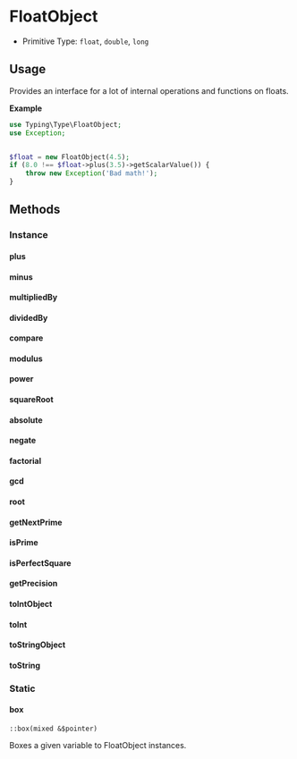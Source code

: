 # FloatObject

* Primitive Type: `float`, `double`, `long`

## Usage

Provides an interface for a lot of internal operations and functions on floats.

**Example**

```php
use Typing\Type\FloatObject;
use Exception;


$float = new FloatObject(4.5);
if (8.0 !== $float->plus(3.5)->getScalarValue()) {
    throw new Exception('Bad math!');
}
```

## Methods

### Instance

#### plus

#### minus

#### multipliedBy

#### dividedBy

#### compare

#### modulus

#### power

#### squareRoot

#### absolute

#### negate

#### factorial

#### gcd

#### root

#### getNextPrime

#### isPrime

#### isPerfectSquare

#### getPrecision

#### toIntObject

#### toInt

#### toStringObject

#### toString

### Static
#### box
`::box(mixed &$pointer)`

Boxes a given variable to FloatObject instances.
